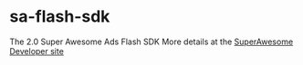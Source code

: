 sa-flash-sdk
============

The 2.0 Super Awesome Ads Flash SDK
More details at the [SuperAwesome Developer site](https://staging.developers.superawesome.tv/docs/flashsdk?version=2)
